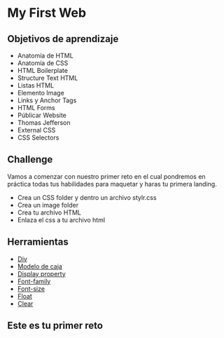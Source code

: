 # My First Web

## Objetivos de aprendizaje

- Anatomía de HTML
- Anatomía de CSS
- HTML Boilerplate
- Structure Text HTML
- Listas HTML
- Elemento Image
- Links y Anchor Tags
- HTML Forms
- Públicar Website
- Thomas Jefferson
- External CSS
- CSS Selectors

## Challenge

Vamos a comenzar con nuestro primer reto en el cual pondremos en práctica todas tus habilidades para maquetar y haras tu primera landing.

- Crea un CSS folder y dentro un archivo stylr.css
- Crea un image folder
- Crea tu archivo HTML
- Enlaza el css a tu archivo html

## Herramientas

- [Div](https://developer.mozilla.org/es/docs/Web/HTML/Element/div)
- [Modelo de caja](https://devcode.la/tutoriales/modelo-caja-css/)
- [Display property](https://developer.mozilla.org/es/docs/Web/CSS/position)
- [Font-family](https://developer.mozilla.org/es/docs/Web/CSS/font-family)
- [Font-size](https://developer.mozilla.org/es/docs/Web/CSS/font-size)
- [Float](https://developer.mozilla.org/es/docs/Web/CSS/float)
- [Clear](https://developer.mozilla.org/es/docs/Web/CSS/clear)

## Este es tu primer reto

